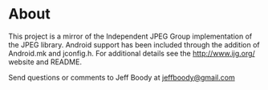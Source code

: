About
=====

This project is a mirror of the Independent JPEG Group implementation
of the JPEG library. Android support has been included through the
addition of Android.mk and jconfig.h. For additional details
see the http://www.ijg.org/ website and README.

Send questions or comments to Jeff Boody at jeffboody@gmail.com
